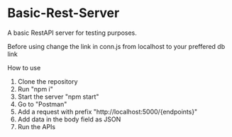 # Basic-Rest-Server
A basic RestAPI server for testing purposes.

Before using change the link in conn.js from localhost to your preffered db link 

How to use

1. Clone the repository
2. Run "npm i"
3. Start the server "npm start"
4. Go to "Postman"
5. Add a request with prefix "http://localhost:5000/{endpoints}"
6. Add data in the body field as JSON
5. Run the APIs
